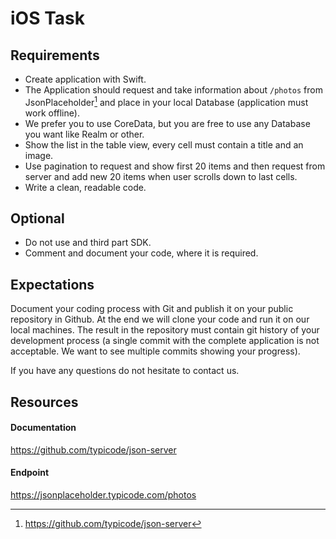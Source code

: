 # iOS Task


## Requirements

- Create application with Swift.
- The Application should request and take information about `/photos`  from JsonPlaceholder[^1] and place in your local Database (application must work offline).
- We prefer you to use CoreData, but you are free to use any Database you want like Realm or other.
- Show the list in the table view, every cell must contain a title and an image.
- Use pagination to request and show first 20 items and then request from server and add new 20 items when user scrolls down to last cells.
- Write a clean, readable code.

## Optional

- Do not use and third part SDK.
- Comment and document your code, where it is required.

## Expectations
Document your coding process with Git and publish it on your public repository in Github. At the end we will clone your code and run it on our local machines. The result in the repository must contain git history of your development process (a single commit with the complete application is not acceptable. We want to see multiple commits showing your progress).

If you have any questions do not hesitate to contact us. 

[^1]: https://github.com/typicode/json-server

## Resources

#### Documentation
https://github.com/typicode/json-server

#### Endpoint
https://jsonplaceholder.typicode.com/photos
